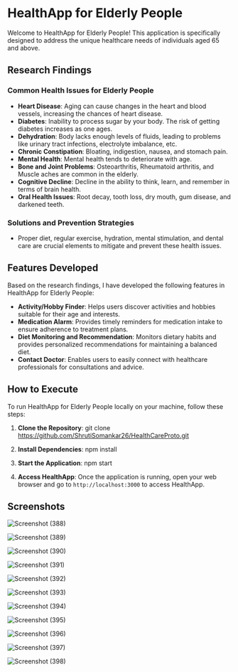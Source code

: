 # HealthApp for Elderly People

Welcome to HealthApp for Elderly People! This application is specifically designed to address the unique healthcare needs of individuals aged 65 and above.

## Research Findings

### Common Health Issues for Elderly People

- **Heart Disease**: Aging can cause changes in the heart and blood vessels, increasing the chances of heart disease.
- **Diabetes**: Inability to process sugar by your body. The risk of getting diabetes increases as one ages.
- **Dehydration**: Body lacks enough levels of fluids, leading to problems like urinary tract infections, electrolyte imbalance, etc.
- **Chronic Constipation**: Bloating, indigestion, nausea, and stomach pain.
- **Mental Health**: Mental health tends to deteriorate with age.
- **Bone and Joint Problems**: Osteoarthritis, Rheumatoid arthritis, and Muscle aches are common in the elderly.
- **Cognitive Decline**: Decline in the ability to think, learn, and remember in terms of brain health.
- **Oral Health Issues**: Root decay, tooth loss, dry mouth, gum disease, and darkened teeth.

### Solutions and Prevention Strategies
- Proper diet, regular exercise, hydration, mental stimulation, and dental care are crucial elements to mitigate and prevent these health issues.

## Features Developed

Based on the research findings, I have developed the following features in HealthApp for Elderly People:

- **Activity/Hobby Finder**: Helps users discover activities and hobbies suitable for their age and interests.
- **Medication Alarm**: Provides timely reminders for medication intake to ensure adherence to treatment plans.
- **Diet Monitoring and Recommendation**: Monitors dietary habits and provides personalized recommendations for maintaining a balanced diet.
- **Contact Doctor**: Enables users to easily connect with healthcare professionals for consultations and advice.

## How to Execute

To run HealthApp for Elderly People locally on your machine, follow these steps:

1. **Clone the Repository**: 
git clone https://github.com/ShrutiSomankar26/HealthCareProto.git

2. **Install Dependencies**:
npm install

3. **Start the Application**:
npm start

4. **Access HealthApp**:
Once the application is running, open your web browser and go to `http://localhost:3000` to access HealthApp.

## Screenshots
![Screenshot (388)](https://github.com/ShrutiSomankar26/HealthCareProto/assets/159052734/25d6ce6f-0ff8-46ac-a9d7-29aeb650aa62)

![Screenshot (389)](https://github.com/ShrutiSomankar26/HealthCareProto/assets/159052734/6e49bf55-a8da-407c-9967-be866d36c491)

![Screenshot (390)](https://github.com/ShrutiSomankar26/HealthCareProto/assets/159052734/331f0958-f396-40b6-8cd9-402fce53bd31)

![Screenshot (391)](https://github.com/ShrutiSomankar26/HealthCareProto/assets/159052734/2dd92e04-1511-44b4-a745-8aa685ca0ed4)

![Screenshot (392)](https://github.com/ShrutiSomankar26/HealthCareProto/assets/159052734/f9c06f51-18ac-4b14-bf53-579a06e241d8)

![Screenshot (393)](https://github.com/ShrutiSomankar26/HealthCareProto/assets/159052734/abf6ba5b-75cb-4e54-a90a-df736d96e3dd)

![Screenshot (394)](https://github.com/ShrutiSomankar26/HealthCareProto/assets/159052734/c3055a6c-e4de-480a-bd97-e60cb9be6549)

![Screenshot (395)](https://github.com/ShrutiSomankar26/HealthCareProto/assets/159052734/1af27759-c4a6-4422-83b3-e2af46097842)

![Screenshot (396)](https://github.com/ShrutiSomankar26/HealthCareProto/assets/159052734/5a441251-91a0-44c0-af41-7cc8a7ca8ebd)

![Screenshot (397)](https://github.com/ShrutiSomankar26/HealthCareProto/assets/159052734/cde39f5c-382d-4880-bcd9-76d7f7d9a60a)

![Screenshot (398)](https://github.com/ShrutiSomankar26/HealthCareProto/assets/159052734/fbb2608e-18c0-4848-98a5-06ccc134d3c6)


